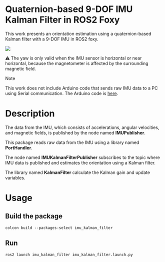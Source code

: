 # Quaternion-based 9-DOF IMU Kalman Filter in ROS2 Foxy

This work presents an orientation estimation using a quaternion-based Kalman filter with a 9-DOF IMU in ROS2 foxy.

<p align = "left">
 <img src = "https://github.com/SeonilChoi/Quaternion-based-9-DOF-IMU-Kalman-Filter-in-ROS2-Foxy/assets/172185042/616a6027-c3df-443f-a143-0f3f420fabad" />
</p>

 :warning: The yaw is only valid when the IMU sensor is horizontal or near horizontal, because the magnetometer is affected by the surrounding magnetic field.

> [!NOTE]
> This work does not include Arduino code that sends raw IMU data to a PC using Serial communication. The Arduino code is [here](https://github.com/SeonilChoi/MPU-9250-Serial-Communication.git).

# Description

The data from the IMU, which consists of accelerations, angular velocities, and magnetic fields, is published by the node named **IMUPublisher**.

This package reads raw data from the IMU using a library named **PortHandler**.

The node named **IMUKalmanFilterPublisher** subscribes to the topic where IMU data is published and estimates the orientation using a Kalman filter.

The library named **KalmanFilter** calculate the Kalman gain and update variables.

# Usage

## Build the package

```
colcon build --packages-select imu_kalman_filter
```

## Run

```
ros2 launch imu_kalman_filter imu_kalman_filter.launch.py
```
